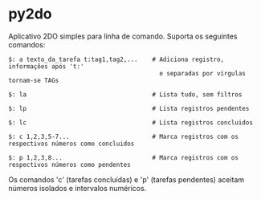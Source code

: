 # py2do
Aplicativo 2DO simples para linha de comando. Suporta os seguintes comandos:

```
$: a texto_da_tarefa t:tag1,tag2,...    # Adiciona registro, informações após 't:'
                                          e separadas por vírgulas tornam-se TAGs

$: la                                   # Lista tudo, sem filtros

$: lp                                   # Lista registros pendentes

$: lc                                   # Lista registros concluidos

$: c 1,2,3,5-7...                       # Marca registros com os respectivos números como concluidos

$: p 1,2,3,8...                         # Marca registros com os respectivos números como pendentes

```

Os comandos 'c' (tarefas concluídas) e 'p' (tarefas pendentes) aceitam números isolados e intervalos numéricos.


